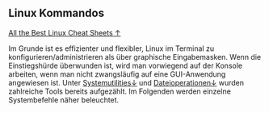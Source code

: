 ## Linux Kommandos

[All the Best Linux Cheat Sheets ↑](https://www.nixtutor.com/linux/all-the-best-linux-cheat-sheets/)

Im Grunde ist es effizienter und flexibler, Linux im Terminal zu konfigurieren/administrieren als über graphische Eingabemasken. Wenn die Einstiegshürde überwunden ist, wird man vorwiegend auf der Konsole arbeiten, wenn man nicht zwangsläufig auf eine GUI-Anwendung angewiesen ist. Unter [Systemutilities↓](/kapitel-3-standardprogramme/systemutilies.md) und [Dateioperationen↓](/kapitel-2-dateisysteme/umgang-mit-verzeichnissen-und-dateien/dateioperationen.md) wurden zahlreiche Tools bereits aufgezählt. Im Folgenden werden einzelne Systembefehle näher beleuchtet.

